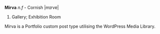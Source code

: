 **Mirva** *n.f* - Cornish
|mɪrvɐ|

1. Gallery; Exhibition Room

Mirva is a Portfolio custom post type utilising the WordPress Media Library.